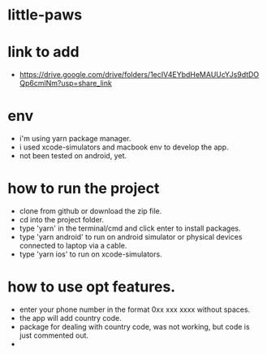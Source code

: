 # little-paws


# link to add 
- https://drive.google.com/drive/folders/1ecIV4EYbdHeMAUUcYJs9dtDOQp6cmlNm?usp=share_link

# env
- i'm using yarn package manager.
- i used xcode-simulators and macbook env to develop the app.
- not been tested on android, yet.

# how to run the project
- clone from github or download the zip file.
- cd into the project folder.
- type 'yarn' in the terminal/cmd and click enter to install packages.
- type 'yarn android' to run on android simulator or physical devices connected to laptop via a cable.
- type 'yarn ios' to run on xcode-simulators.

# how to use opt features.
- enter your phone number in the format 0xx xxx xxxx without spaces.
- the app will add country code.
- package for dealing with country code, was not working, but code is just commented out.
- 